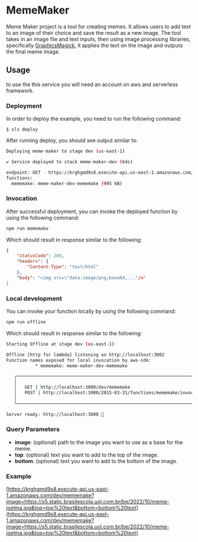 # MemeMaker

 Meme Maker project is a tool for creating memes. It allows users to add text to an image of their choice and save the result as a new image. The tool takes in an image file and text inputs, then using image processing libraries, specifically [GraphicsMagick](http://www.graphicsmagick.org/), it applies the text on the image and outputs the final meme image.


## Usage
 to use the this service you will need an account on aws and serverless framework.

### Deployment

In order to deploy the example, you need to run the following command:

```
$ sls deploy
```

After running deploy, you should see output similar to:

```bash
Deploying meme-maker to stage dev (us-east-1)

✔ Service deployed to stack meme-maker-dev (64s)

endpoint: GET - https://krghgmd9s8.execute-api.us-east-1.amazonaws.com/dev/mememake
functions:
  mememake: meme-maker-dev-mememake (995 kB)
```

### Invocation

After successful deployment, you can invoke the deployed function by using the following command:

```bash
npm run mememake
```

Which should result in response similar to the following:

```json
{
    "statusCode": 200,
    "headers": {
        "Content-Type": "text/html"
    },
    "body": "<img src=\"data:image/png;base64,..."/>"
}
```

### Local development

You can invoke your function locally by using the following command:

```bash
npm run offline
```

Which should result in response similar to the following:

```bash
Starting Offline at stage dev (us-east-1)

Offline [http for lambda] listening on http://localhost:3002
Function names exposed for local invocation by aws-sdk:
           * mememake: meme-maker-dev-mememake

   ┌────────────────────────────────────────────────────────────────────────────┐
   │                                                                            │
   │   GET | http://localhost:3000/dev/mememake                                 │
   │   POST | http://localhost:3000/2015-03-31/functions/mememake/invocations   │
   │                                                                            │
   └────────────────────────────────────────────────────────────────────────────┘

Server ready: http://localhost:3000 🚀
```

### Query Parameters

- **image**: (optional) path to the image you want to use as a base for the meme.
- **top**: (optional) text you want to add to the top of the image.
- **bottom**: (optional) text you want to add to the bottom of the image.


### Example

[https://krghgmd9s8.execute-api.us-east-1.amazonaws.com/dev/mememake?image=https://s5.static.brasilescola.uol.com.br/be/2022/10/meme-joelma.jpg&top=top%20text&bottom=bottom%20text](https://krghgmd9s8.execute-api.us-east-1.amazonaws.com/dev/mememake?image=https://s5.static.brasilescola.uol.com.br/be/2022/10/meme-joelma.jpg&top=top%20text&bottom=bottom%20text)